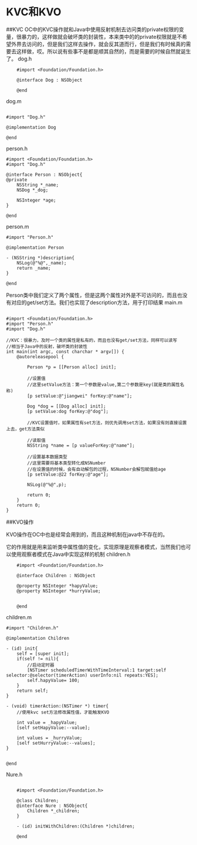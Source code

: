 # KVC和KVO

##KVC
OC中的KVC操作就和Java中使用反射机制去访问类的private权限的变量，很暴力的，这样做就会破坏类的封装性，本来类中的的private权限就是不希望外界去访问的，但是我们这样去操作，就会反其道而行，但是我们有时候真的需要去这样做，哎。所以说有些事不是都是顺其自然的，而是需要的时候自然就诞生了。
dog.h
```      
    #import <Foundation/Foundation.h>  
      
    @interface Dog : NSObject  
      
    @end  
```
dog.m
```
  
#import "Dog.h"  
  
@implementation Dog  
  
@end  
```
person.h  
```
#import <Foundation/Foundation.h>  
#import "Dog.h"  
  
@interface Person : NSObject{  
@private  
    NSString *_name;  
    NSDog *_dog;  
      
    NSInteger *age;  
}  
  
@end 
```
person.m
```
#import "Person.h"  
  
@implementation Person  
  
- (NSString *)description{  
    NSLog(@"%@",_name);  
    return _name;  
}  
  
@end

```
Person类中我们定义了两个属性，但是这两个属性对外是不可访问的，而且也没有对应的get/set方法。我们也实现了description方法，用于打印结果
main.m

```
  
#import <Foundation/Foundation.h>  
#import "Person.h"  
#import "Dog.h"  
  
//KVC：很暴力，及时一个类的属性是私有的，而且也没有get/set方法，同样可以读写  
//相当于Java中的反射，破坏类的封装性  
int main(int argc, const charchar * argv[]) {  
    @autoreleasepool {  
          
        Person *p = [[Person alloc] init];  
          
        //设置值  
        //这里setValue方法：第一个参数是value,第二个参数是key(就是类的属性名称)  
        [p setValue:@"jiangwei" forKey:@"name"];  
          
        Dog *dog = [[Dog alloc] init];  
        [p setValue:dog forKey:@"dog"];  
          
        //KVC设置值时，如果属性有set方法，则优先调用set方法，如果没有则直接设置上去，get方法类似  
          
        //读取值  
        NSString *name = [p valueForKey:@"name"];  
          
        //设置基本数据类型  
        //这里需要将基本类型转化成NSNumber  
        //在设置值的时候，会有自动解包的过程，NSNumber会解包赋值给age  
        [p setValue:@22 forKey:@"age"];  
          
        NSLog(@"%@",p);  
          
        return 0;  
    }  
    return 0;  
}  
```
##KVO操作

KVO操作在OC中也是经常会用到的，而且这种机制在java中不存在的。

它的作用就是用来监听类中属性值的变化，实现原理是观察者模式，当然我们也可以使用观察者模式在Java中实现这样的机制
children.h
```      
    #import <Foundation/Foundation.h>  
      
    @interface Children : NSObject  
      
    @property NSInteger *hapyValue;  
    @property NSInteger *hurryValue;  
      
      
    @end  
```

children.m
```
#import "Children.h"  
  
@implementation Children  
  
- (id) init{  
    self = [super init];  
    if(self != nil){  
        //启动定时器  
        [NSTimer scheduledTimerWithTimeInterval:1 target:self selector:@selector(timerAction) userInfo:nil repeats:YES];  
        self.hapyValue= 100;  
    }  
    return self;  
}  
  
- (void) timerAction:(NSTimer *) timer{  
    //使用kvc set方法修改属性值，才能触发KVO  
      
    int value = _hapyValue;  
    [self setHapyValue:--value];  
      
    int values = _hurryValue;  
    [self setHurryValue:--values];  
}  
  
  
@end  
```

Nure.h
```
      
    #import <Foundation/Foundation.h>  
      
    @class Children;  
    @interface Nure : NSObject{  
        Children *_children;  
    }  
      
    - (id) initWithChildren:(Children *)children;  
      
    @end  
```